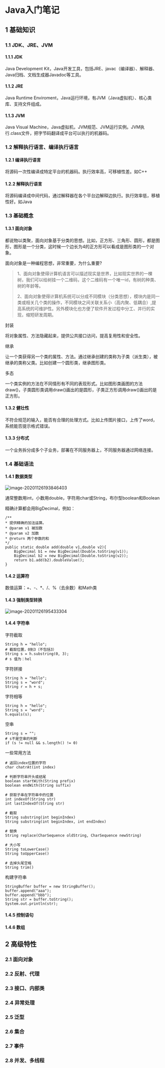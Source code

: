 # Java入门笔记

## 1 基础知识

### 1.1 JDK、JRE、JVM

#### 1.1.1 JDK

Java Development Kit，Java开发工具，包括JRE、javac（编译器）、解释器、Java归档、文档生成器Javadoc等工具。

#### 1.1.2 JRE

Java Runtime Enviroment，Java运行环境，有JVM（Java虚拟机）、核心类库、支持文件组成。

#### 1.1.3 JVM

Java Visual Machine，Java虚拟机，JVM规范、JVM运行实例。JVM执行.class文件，把字节码翻译成平台可以执行的机器码。

### 1.2 解释执行语言、编译执行语言

#### 1.2.1 编译执行语言

将源码一次性编译成特定平台的机器码。执行效率高，可移植性差。如C++

#### 1.2.2 解释执行语言

将源码编译成中间代码，通过解释器在各个平台边解释边执行。执行效率低，移植性好。如Java

### 1.3 基础概念

#### 1.3.1 面向对象

都说物以类聚，面向对象基于分类的思想。比如，正方形、三角形、圆形，都是图形，图形是一个分类，这时候一个边长为4的正方形可以看成是图形类的一个对象。

面向对象是一种编程思想，非常重要，为什么重要?

> 1、面向对象使得计算机语言可以描述现实是世界，比如现实世界的一棵树，我们可以给树挂一个二维码，这个二维码有一个唯一id，有树的种类、树的年龄等。
>
> 2、面向对象使得计算机系统可以分成不同模块（分类思想），模块内是同一类或相关几个类的操作，不同模块之间关联关系小（高内聚、低耦合）,提高系统的可维护性。另外模块化也方便了软件开发过程中分工、并行的实现，缩短研发周期。

封装

将对象属性、方法隐藏起来，提供公共接口访问，提高复用性和安全性。

继承

让一个类获得另一个类的属性、方法。通过继承创建的类称为子类（派生类），被继承的类称父类。比如创建一个圆形类，继承图形类。

多态

一个类实例的方法在不同情形有不同的表现形式。比如图形类画图的方法draw()，子类圆形类调用draw()画出的是圆形，子类正方形调用draw()画出的是正方形。

#### 1.3.2 健壮性

不符合规范的输入，能否有合理的处理方式。比如上传图片接口，上传了word，系统能否提示格式错误。

#### 1.3.3 分布式

一个业务拆分成多个子业务，部署在不同服务器上，不同服务器通过网络连接。

### 1.4 基础语法

#### 1.4.1 数据类型

![image-20201126193846403](C:\Users\risc6\AppData\Roaming\Typora\typora-user-images\image-20201126193846403.png)

通常整数用int，小数用double，字符用char或String，布尔型boolean和Boolean

精确计算都会用BigDecimal，例如：

```
/**
* 提供精确的加法运算。
* @param v1 被加数
* @param v2 加数
* @return 两个参数的和
*/
public static double add(double v1,double v2){
    BigDecimal b1 = new BigDecimal(Double.toString(v1));
    BigDecimal b2 = new BigDecimal(Double.toString(v2));
    return b1.add(b2).doubleValue();
}
```

#### 1.4.2 运算符

数值运算：+、-、*、/、%（去余数）和Math类

#### 1.4.3 强制类型转换

![image-20201126195433304](C:\Users\risc6\AppData\Roaming\Typora\typora-user-images\image-20201126195433304.png)



#### 1.4.4 字符串

字符截取

```
String h = "hello";
# 截取位置，0到3（不包括3）
String s = h.substring(0, 3);
# s 值为：hel
```

字符拼接

```
String h = "hello";
String s = "word";
String r = h + s;
```

字符相等

```
String h = "hello";
String s = "word";
h.equals(s);
```

空串

```
String s = "";
# s不是空串的判断
if (s != null && s.length() != 0)
```

一些常用方法

```
# 返回index位置的字符
char chatrAt(int index)

# 判断字符串开头或结尾
boolean startWith(String prefix)
boolean endWith(String suffix)

# 获取子串在字符串中的位置
int indexOf(String str)
int lastIndexOf(String str)

# 截取
String substring(int beginIndex)
String substring(int beginIndex, int endIndex)

# 替换
String replace(CharSequence oldString, CharSequence newString)

# 大小写
String toLowerCase()
String toUpperCase()

# 去掉头尾空格
String trim()

```



构建字符串

```
StringBuffer buffer = new StringBuffer();
buffer.append("aaa");
buffer.append("bbb");
String str = buffer.toString();
System.out.println(str);
```

#### 1.4.5 控制语句





#### 1.4.6 数组











## 2 高级特性

### 2.1 面向对象



### 2.2 反射、代理



### 2.3 接口、内部类



### 2.4 异常处理



### 2.5 泛型



### 2.6 集合



### 2.7 事件



### 2.8 并发、多线程





